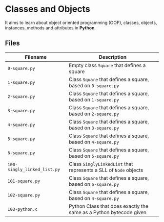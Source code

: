 # Classes and Objects

It aims to learn about object oriented programming (OOP), classes, objects, instances, methods and attributes in **Python**.


## Files
| Filename | Description |
| -------- | ----------- |
| `0-square.py` | Empty class `Square` that defines a square |
| `1-square.py` | Class `Square` that defines a square, based on `0-square.py` |
| `2-square.py` | Class `Square` that defines a square, based on `1-square.py` |
| `3-square.py` | Class `Square` that defines a square, based on `2-square.py` |
| `4-square.py` | Class `Square` that defines a square, based on `3-square.py` |
| `5-square.py` | Class `Square` that defines a square, based on `4-square.py` |
| `6-square.py` | Class `Square` that defines a square, based on `5-square.py` |
| `100-singly_linked_list.py` | Class `SinglyLinkedList` that represents a SLL of `Node` objects |
| `101-square.py` | Class `Square` that defines a square, based on `6-square.py` |
| `102-square.py` | Class `Square` that defines a square, based on `4-square.py` |
| `103-python.c` | Python Class that does exactly the same as a Python bytecode given |
